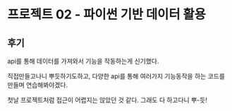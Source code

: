 # 프로젝트 02 - 파이썬 기반 데이터 활용

## 후기

 api를 통해 데이터를 가져와서 기능을 작동하는게 신기했다. 

 직접만들고나니 뿌듯하기도하고, 다양한 api를 통해 여러가지 기능동작을 하는 코드를 만들며 연습해봐야겠다.


 첫날 프로젝트처럼 접근이 어렵지는 않았던 것 같다.  그래도 다 하고다니 뿌-듯!

